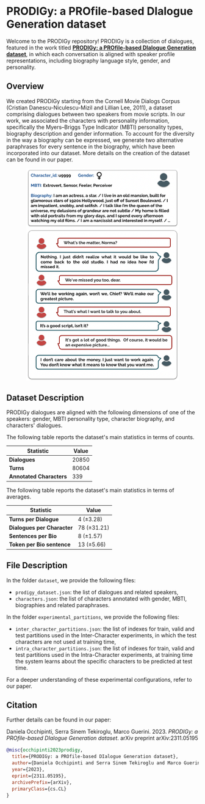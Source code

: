 # PRODIGy: a PROfile-based DIalogue Generation dataset

Welcome to the PRODIGy repository! PRODIGy is a collection of dialogues, featured in the work titled [**PRODIGy: a PROfile-based DIalogue Generation dataset**](https://arxiv.org/abs/2311.05195), in which each conversation is aligned with speaker profile representations, including biography language style, gender, and personality.

## Overview

We created PRODIGy starting from the Cornell Movie Dialogs Corpus (Cristian Danescu-Niculescu-Mizil and Lillian Lee, 2011), a dataset comprising dialogues between two speakers from movie scripts. In our work, we associated the characters with personality information, specifically the Myers–Briggs Type Indicator (MBTI) personality types, biography description and gender information. To account for the diversity in the way a biography can be expressed, we generate two alternative paraphrases for every sentence in the biography, which have been incorporated into our dataset. More details on the creation of the dataset can be found in our paper.

<p align="center">
  <img src="imgs/persona_pic.png" width="400" alt="Persona Picture">
</p>

## Dataset Description

PRODIGy dialogues are aligned with the following dimensions of one of the speakers: gender, MBTI personality type, character biography, and characters' dialogues. 

The following table reports the dataset's main statistics in terms of counts.

| Statistic                | Value          |
| ------------------------ | -------------- |
| **Dialogues**            | 20850          |
| **Turns**                | 80604          |
| **Annotated Characters** | 339            |

The following table reports the dataset's main statistics in terms of averages.

| Statistic                | Value          |
| ------------------------ | -------------- |
| **Turns per Dialogue**   | 4 (&plusmn;3.28)  |
| **Dialogues per Character** | 78 (&plusmn;31.21) |
| **Sentences per Bio**    | 8 (&plusmn;1.57)  |
| **Token per Bio sentence** | 13 (&plusmn;5.66)|

## File Description

In the folder `dataset`, we provide the following files:
+ `prodigy_dataset.json`: the list of dialogues and related speakers,
+ `characters.json`: the list of characters annotated with gender, MBTI, biographies and related paraphrases.

In the folder `experimental_partitions`, we provide the following files:
+ `inter_character_partitions.json`: the list of indexes for train, valid and test partitions used in the Inter-Character experiments, in which the test characters are not used at training time,
+ `intra_character_partitions.json`: the list of indexes for train, valid and test partitions used in the Intra-Character experiments, at training time the system learns about the specific characters to be predicted at test time.

For a deeper understanding of these experimental configurations, refer to our paper.

## Citation 

Further details can be found in our paper:

Daniela Occhipinti, Serra Sinem Tekiroglu, Marco Guerini. 2023. *PRODIGy: a PROfile-based DIalogue Generation dataset*. arXiv preprint arXiv:2311.05195

```bibtex
@misc{occhipinti2023prodigy,
  title={PRODIGy: a PROfile-based DIalogue Generation dataset},
  author={Daniela Occhipinti and Serra Sinem Tekiroglu and Marco Guerini},
  year={2023},
  eprint={2311.05195},
  archivePrefix={arXiv},
  primaryClass={cs.CL}
}
```

